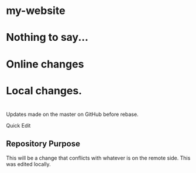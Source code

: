 # my-website
#
# Nothing to say...
#
# Online changes
# Local changes.
#

Updates made on the master on GitHub before rebase.

Quick Edit

## Repository Purpose

This will be a change that conflicts
with whatever is on the remote side.
This was edited locally.


